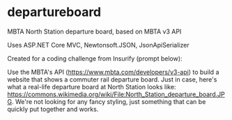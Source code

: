# departureboard
MBTA North Station departure board, based on MBTA v3 API

Uses ASP.NET Core MVC, Newtonsoft.JSON, JsonApiSerializer

Created for a coding challenge from Insurify (prompt below):

Use the MBTA's API (https://www.mbta.com/developers/v3-api) to build a website that shows a commuter rail departure board.  Just in case, here's what a real-life departure board at North Station looks like: https://commons.wikimedia.org/wiki/File:North_Station_departure_board.JPG. We're not looking for any fancy styling, just something that can be quickly put together and works. 

